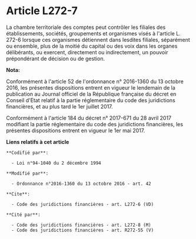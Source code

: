# Article L272-7

La chambre territoriale des comptes peut contrôler les filiales des établissements, sociétés, groupements et organismes visés
à l'article L. 272-6 lorsque ces organismes détiennent dans lesdites filiales, séparément ou ensemble, plus de la moitié du
capital ou des voix dans les organes délibérants, ou exercent, directement ou indirectement, un pouvoir prépondérant de
décision ou de gestion.

**Nota:**

Conformément à l'article 52 de l'ordonnance n° 2016-1360 du 13 octobre 2016, les présentes dispositions entrent en vigueur le
lendemain de la publication au Journal officiel de la République française du décret en Conseil d'Etat relatif à la partie
réglementaire du code des juridictions financières, et au plus tard le 1er juillet 2017.

Conformément à l'article 184 du décret n° 2017-671 du 28 avril 2017 modifiant la partie réglementaire du code des
juridictions financières, les présentes dispositions entrent en vigueur le 1er mai 2017.

**Liens relatifs à cet article**

	**Codifié par**:

	  - Loi n°94-1040 du 2 décembre 1994

	**Modifié par**:

	  - Ordonnance n°2016-1360 du 13 octobre 2016 - art. 42

	**Cite**:

	  - Code des juridictions financières - art. L272-6 (VD)

	**Cité par**:

	  - Code des juridictions financières - art. L272-8 (M)
	  - Code des juridictions financières - art. R272-55 (V)

